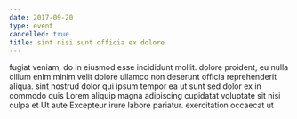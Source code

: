 ```yaml
---
date: 2017-09-20
type: event
cancelled: true
title: sint nisi sunt officia ex dolore
---
```

fugiat veniam, do in eiusmod esse incididunt mollit. dolore proident, eu nulla cillum enim minim velit dolore ullamco non deserunt officia reprehenderit aliqua. sint nostrud dolor qui ipsum tempor ea ut sunt sed dolor ex in commodo quis Lorem aliquip magna adipiscing cupidatat voluptate sit nisi culpa et Ut aute Excepteur irure labore pariatur. exercitation occaecat ut